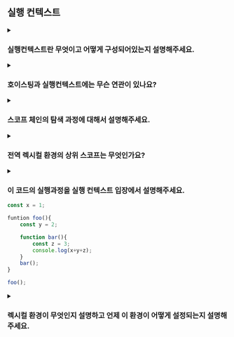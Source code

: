 ## 실행 컨텍스트

<details>
  <summary><h3>실행컨텍스트란 무엇이고 어떻게 구성되어있는지 설명해주세요.</h3></summary>
</details>

<details>
  <summary><h3>호이스팅과 실행컨텍스트에는 무슨 연관이 있나요? </h3></summary>
</details>

<details>
  <summary><h3>스코프 체인의 탐색 과정에 대해서 설명해주세요.</h3></summary>
</details>

<details>
  <summary><h3>전역 렉시컬 환경의 상위 스코프는 무엇인가요?</h3></summary>
</details>

<details>
  <summary>
    <h3>이 코드의 실행과정을 실행 컨텍스트 입장에서 설명해주세요.</h3>
    
  ```js
  const x = 1;
  
  funtion foo(){
      const y = 2;
  
      function bar(){
          const z = 3;
          console.log(x+y+z);
      }
      bar();
  }
  
  foo();
  ```

  </summary>
  
  <ol>
    <li>전역 실행 컨텍스트가 생성된다.</li>
    <li>x가 선언되고 1로 초기화된다, 또한 함수 foo 도 선언된다</li>
    <li>foo 함수가 실행되면 foo 함수의 실행 컨텍스트가 콜스택에 푸쉬된다.</li>
    <li>y 변수가 선언과 동시에 2가 할당되고 bar 함수가 선언된다.</li>
    <li>bar 함수가 실행되면 bar 함수의 실행 컨텍스트가 콜스택에 푸쉬된다.</li>
    <li>bar 함수 컨텍스트에 z값이 선언 후 3이 할당된다.</li>
    <li>콜스택에 console.log 함수가 푸쉬되고 실행 종료 후 pop 된다.</li>
  </ol>
  
</details>
<details>
  <summary>
    <h3>렉시컬 환경이 무엇인지 설명하고 언제 이 환경이 어떻게 설정되는지 설명해주세요.</h3>
  </summary>
  <p>식별자(변수 이름, 함수 이름 등)와 그들의 바인딩된 값 또는 참조가 저장되는 추상적인 환경이다. 이 환경은 함수가 정의된 시점에 결정된다.
  </p>
</details>
